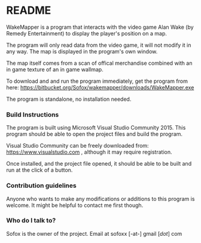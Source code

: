 # README #

WakeMapper is a program that interacts with the video game Alan Wake (by Remedy Entertainment) to display the player's position on a map.

The program will only read data from the video game, it will not modify it in any way. The map is displayed in the program's own window.

The map itself comes from a scan of offical merchandise combined with an in game texture of an in game wallmap.

To download and and run the program immediately, get the program from here: https://bitbucket.org/Sofox/wakemapper/downloads/WakeMapper.exe

The program is standalone, no installation needed.


### Build Instructions ###

The program is built using Microsoft Visual Studio Community 2015. This program should be able to open the project files and build the program.

Visual Studio Community can be freely downloaded from: https://www.visualstudio.com , although it may require registration.

Once installed, and the project file opened, it should be able to be built and run at the click of a button.

### Contribution guidelines ###

Anyone who wants to make any modifications or additions to this program is welcome. It might be helpful to contact me first though.

### Who do I talk to? ###

Sofox is the owner of the project. Email at sofoxx [-at-] gmail [*dot*] com